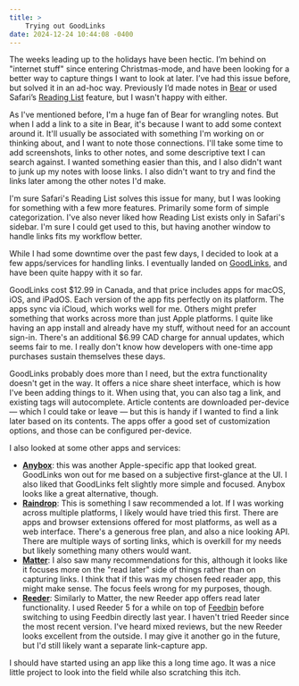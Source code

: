 ```yaml
---
title: >
    Trying out GoodLinks
date: 2024-12-24 10:44:08 -0400
---
```


The weeks leading up to the holidays have been hectic. I’m behind on "internet stuff" since entering Christmas-mode, and have been looking for a better way to capture things I want to look at later. I’ve had this issue before, but solved it in an ad-hoc way. Previously I’d made notes in [Bear](https://bear.app/) or used Safari’s [Reading List](https://support.apple.com/en-ca/guide/iphone/iph1a4721132/ios) feature, but I wasn't happy with either.

As I've mentioned before, I'm a huge fan of Bear for wrangling notes. But when I add a link to a site in Bear, it's because I want to add some context around it. It'll usually be associated with something I'm working on or thinking about, and I want to note those connections. I'll take some time to add screenshots, links to other notes, and some descriptive text I can search against. I wanted something easier than this, and I also didn't want to junk up my notes with loose links. I also didn't want to try and find the links later among the other notes I'd make.

I'm sure Safari's Reading List solves this issue for many, but I was looking for something with a few more features. Primarily some form of simple categorization. I've also never liked how Reading List exists only in Safari's sidebar. I'm sure I could get used to this, but having another window to handle links fits my workflow better.

While I had some downtime over the past few days, I decided to look at a few apps/services for handling links. I eventually landed on [GoodLinks](https://goodlinks.app/), and have been quite happy with it so far.

GoodLinks cost $12.99 in Canada, and that price includes apps for macOS, iOS, and iPadOS. Each version of the app fits perfectly on its platform. The apps sync via iCloud, which works well for me. Others might prefer something that works across more than just Apple platforms. I quite like having an app install and already have my stuff, without need for an account sign-in. There's an additional $6.99 CAD charge for annual updates, which seems fair to me. I really don't know how developers with one-time app purchases sustain themselves these days.

GoodLinks probably does more than I need, but the extra functionality doesn't get in the way. It offers a nice share sheet interface, which is how I've been adding things to it. When using that, you can also tag a link, and existing tags will autocomplete. Article contents are downloaded per-device — which I could take or leave — but this is handy if I wanted to find a link later based on its contents. The apps offer a good set of customization options, and those can be configured per-device.

I also looked at some other apps and services:

* **[Anybox](https://anybox.app/)**: this was another Apple-specific app that looked great. GoodLinks won out for me based on a subjective first-glance at the UI. I also liked that GoodLinks felt slightly more simple and focused. Anybox looks like a great alternative, though.
* **[Raindrop](https://raindrop.io/)**: This is something I saw recommended a lot. If I was working across multiple platforms, I likely would have tried this first. There are apps and browser extensions offered for most platforms, as well as a web interface. There's a generous free plan, and also a nice looking API. There are multiple ways of sorting links, which is overkill for my needs but likely something many others would want.
* **[Matter](https://hq.getmatter.com/)**: I also saw many recommendations for this, although it looks like it focuses more on the "read later" side of things rather than on capturing links. I think that if this was my chosen feed reader app, this might make sense. The focus feels wrong for my purposes, though.
* **[Reeder](https://reederapp.com/)**: Similarly to Matter, the new Reeder app offers read later functionality. I used Reeder 5 for a while on top of [Feedbin](https://feedbin.com/) before switching to using Feedbin directly last year. I haven't tried Reeder since the most recent version. I've heard mixed reviews, but the new Reeder looks excellent from the outside. I may give it another go in the future, but I'd still likely want a separate link-capture app.

I should have started using an app like this a long time ago. It was a nice little project to look into the field while also scratching this itch.
